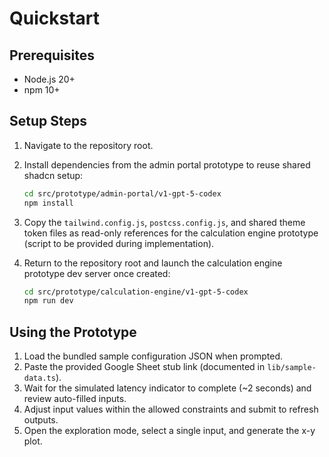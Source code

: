 # Quickstart

## Prerequisites

- Node.js 20+
- npm 10+

## Setup Steps

1. Navigate to the repository root.
2. Install dependencies from the admin portal prototype to reuse shared shadcn setup:

   ```bash
   cd src/prototype/admin-portal/v1-gpt-5-codex
   npm install
   ```

3. Copy the `tailwind.config.js`, `postcss.config.js`, and shared theme token files as read-only references for the calculation engine prototype (script to be provided during implementation).
4. Return to the repository root and launch the calculation engine prototype dev server once created:

   ```bash
   cd src/prototype/calculation-engine/v1-gpt-5-codex
   npm run dev
   ```

## Using the Prototype

1. Load the bundled sample configuration JSON when prompted.
2. Paste the provided Google Sheet stub link (documented in `lib/sample-data.ts`).
3. Wait for the simulated latency indicator to complete (~2 seconds) and review auto-filled inputs.
4. Adjust input values within the allowed constraints and submit to refresh outputs.
5. Open the exploration mode, select a single input, and generate the x-y plot.
